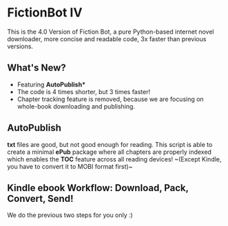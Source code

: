 # FictionBot IV 
This is the 4.0 Version of Fiction Bot, a pure Python-based internet novel downloader, more concise and readable code, 3x faster than previous versions. 

## What's New?
- Featuring **AutoPublish\***
- The code is 4 times shorter, but 3 times faster!
- Chapter tracking feature is removed, because we are focusing on whole-book downloading and publishing.

## AutoPublish
**txt** files are good, but not good enough for reading. This script is able to create a minimal **ePub** package where all chapters 
are properly indexed which enables the **TOC** feature across all reading devices! ~(Except Kindle, you have to convert it to MOBI format first)~

## Kindle ebook Workflow: Download, Pack, Convert, Send!
We do the previous two steps for you only :)
